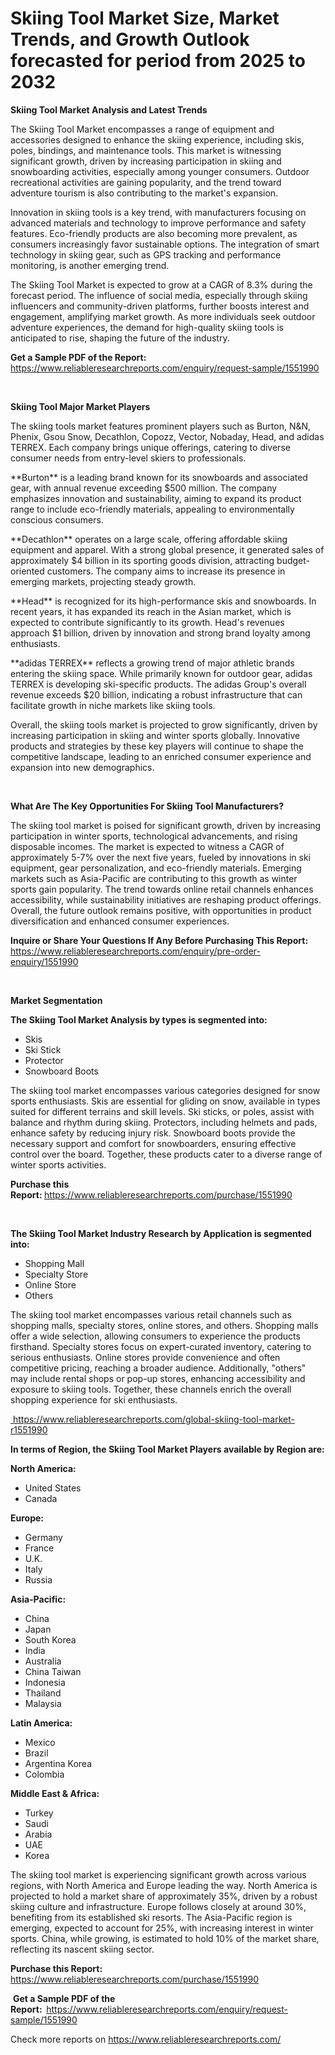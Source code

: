<p><h1>Skiing Tool Market Size, Market Trends, and Growth Outlook forecasted for period from 2025 to 2032</h1></p><p><strong>Skiing Tool Market Analysis and Latest Trends</strong></p>
<p><p>The Skiing Tool Market encompasses a range of equipment and accessories designed to enhance the skiing experience, including skis, poles, bindings, and maintenance tools. This market is witnessing significant growth, driven by increasing participation in skiing and snowboarding activities, especially among younger consumers. Outdoor recreational activities are gaining popularity, and the trend toward adventure tourism is also contributing to the market's expansion.</p><p>Innovation in skiing tools is a key trend, with manufacturers focusing on advanced materials and technology to improve performance and safety features. Eco-friendly products are also becoming more prevalent, as consumers increasingly favor sustainable options. The integration of smart technology in skiing gear, such as GPS tracking and performance monitoring, is another emerging trend.</p><p>The Skiing Tool Market is expected to grow at a CAGR of 8.3% during the forecast period. The influence of social media, especially through skiing influencers and community-driven platforms, further boosts interest and engagement, amplifying market growth. As more individuals seek outdoor adventure experiences, the demand for high-quality skiing tools is anticipated to rise, shaping the future of the industry.</p></p>
<p><strong>Get a Sample PDF of the Report:&nbsp;</strong> <a href="https://www.reliableresearchreports.com/enquiry/request-sample/1551990?utm_campaign=2884&utm_medium=2&utm_source=Github&utm_content=ia&utm_term=05032025&utm_id=skiing-tool">https://www.reliableresearchreports.com/enquiry/request-sample/1551990</a></p>
<p>&nbsp;</p>
<p><strong>Skiing Tool Major Market Players</strong></p>
<p><p>The skiing tools market features prominent players such as Burton, N&N, Phenix, Gsou Snow, Decathlon, Copozz, Vector, Nobaday, Head, and adidas TERREX. Each company brings unique offerings, catering to diverse consumer needs from entry-level skiers to professionals.</p><p>**Burton** is a leading brand known for its snowboards and associated gear, with annual revenue exceeding $500 million. The company emphasizes innovation and sustainability, aiming to expand its product range to include eco-friendly materials, appealing to environmentally conscious consumers. </p><p>**Decathlon** operates on a large scale, offering affordable skiing equipment and apparel. With a strong global presence, it generated sales of approximately $4 billion in its sporting goods division, attracting budget-oriented customers. The company aims to increase its presence in emerging markets, projecting steady growth.</p><p>**Head** is recognized for its high-performance skis and snowboards. In recent years, it has expanded its reach in the Asian market, which is expected to contribute significantly to its growth. Head's revenues approach $1 billion, driven by innovation and strong brand loyalty among enthusiasts.</p><p>**adidas TERREX** reflects a growing trend of major athletic brands entering the skiing space. While primarily known for outdoor gear, adidas TERREX is developing ski-specific products. The adidas Group's overall revenue exceeds $20 billion, indicating a robust infrastructure that can facilitate growth in niche markets like skiing tools.</p><p>Overall, the skiing tools market is projected to grow significantly, driven by increasing participation in skiing and winter sports globally. Innovative products and strategies by these key players will continue to shape the competitive landscape, leading to an enriched consumer experience and expansion into new demographics.</p></p>
<p>&nbsp;</p>
<p><strong>What Are The Key Opportunities For Skiing Tool Manufacturers?</strong></p>
<p><p>The skiing tool market is poised for significant growth, driven by increasing participation in winter sports, technological advancements, and rising disposable incomes. The market is expected to witness a CAGR of approximately 5-7% over the next five years, fueled by innovations in ski equipment, gear personalization, and eco-friendly materials. Emerging markets such as Asia-Pacific are contributing to this growth as winter sports gain popularity. The trend towards online retail channels enhances accessibility, while sustainability initiatives are reshaping product offerings. Overall, the future outlook remains positive, with opportunities in product diversification and enhanced consumer experiences.</p></p>
<p><strong>Inquire or Share Your Questions If Any Before Purchasing This Report:</strong> <a href="https://www.reliableresearchreports.com/enquiry/pre-order-enquiry/1551990?utm_campaign=2884&utm_medium=2&utm_source=Github&utm_content=ia&utm_term=05032025&utm_id=skiing-tool">https://www.reliableresearchreports.com/enquiry/pre-order-enquiry/1551990</a></p>
<p>&nbsp;</p>
<p><strong>Market Segmentation</strong></p>
<p><strong>The Skiing Tool Market Analysis by types is segmented into:</strong></p>
<p><ul><li>Skis</li><li>Ski Stick</li><li>Protector</li><li>Snowboard Boots</li></ul></p>
<p><p>The skiing tool market encompasses various categories designed for snow sports enthusiasts. Skis are essential for gliding on snow, available in types suited for different terrains and skill levels. Ski sticks, or poles, assist with balance and rhythm during skiing. Protectors, including helmets and pads, enhance safety by reducing injury risk. Snowboard boots provide the necessary support and comfort for snowboarders, ensuring effective control over the board. Together, these products cater to a diverse range of winter sports activities.</p></p>
<p><strong>Purchase this Report:&nbsp;</strong><a href="https://www.reliableresearchreports.com/purchase/1551990?utm_campaign=2884&utm_medium=2&utm_source=Github&utm_content=ia&utm_term=05032025&utm_id=skiing-tool">https://www.reliableresearchreports.com/purchase/1551990</a></p>
<p>&nbsp;</p>
<p><strong>The Skiing Tool Market Industry Research by Application is segmented into:</strong></p>
<p><ul><li>Shopping Mall</li><li>Specialty Store</li><li>Online Store</li><li>Others</li></ul></p>
<p><p>The skiing tool market encompasses various retail channels such as shopping malls, specialty stores, online stores, and others. Shopping malls offer a wide selection, allowing consumers to experience the products firsthand. Specialty stores focus on expert-curated inventory, catering to serious enthusiasts. Online stores provide convenience and often competitive pricing, reaching a broader audience. Additionally, "others" may include rental shops or pop-up stores, enhancing accessibility and exposure to skiing tools. Together, these channels enrich the overall shopping experience for ski enthusiasts.</p></p>
<p><a href="https://www.reliableresearchreports.com/global-skiing-tool-market-r1551990?utm_campaign=2884&utm_medium=2&utm_source=Github&utm_content=ia&utm_term=05032025&utm_id=skiing-tool">&nbsp;https://www.reliableresearchreports.com/global-skiing-tool-market-r1551990</a></p>
<p><strong>In terms of Region, the Skiing Tool Market Players available by Region are:</strong></p>
<p>
    <p> <strong> North America: </strong>
        <ul>
            <li>United States</li>
            <li>Canada</li>
        </ul>
        </p> 
    <p> <strong> Europe: </strong>
        <ul>
            <li>Germany</li>
            <li>France</li>
            <li>U.K.</li>
            <li>Italy</li>
            <li>Russia</li>
        </ul>
        </p> 
    <p> <strong> Asia-Pacific: </strong>
        <ul>
            <li>China</li>
            <li>Japan</li>
            <li>South Korea</li>
            <li>India</li>
            <li>Australia</li>
            <li>China Taiwan</li>
            <li>Indonesia</li>
            <li>Thailand</li>
            <li>Malaysia</li>
        </ul>
        </p> 
    <p> <strong> Latin America: </strong>
        <ul>
            <li>Mexico</li>
            <li>Brazil</li>
            <li>Argentina Korea</li>
            <li>Colombia</li>
        </ul>
        </p> 
    <p> <strong> Middle East & Africa: </strong>
        <ul>
            <li>Turkey</li>
            <li>Saudi</li>
            <li>Arabia</li>
            <li>UAE</li>
            <li>Korea</li>
        </ul>
    </p>
    </p>
<p><p>The skiing tool market is experiencing significant growth across various regions, with North America and Europe leading the way. North America is projected to hold a market share of approximately 35%, driven by a robust skiing culture and infrastructure. Europe follows closely at around 30%, benefiting from its established ski resorts. The Asia-Pacific region is emerging, expected to account for 25%, with increasing interest in winter sports. China, while growing, is estimated to hold 10% of the market share, reflecting its nascent skiing sector.</p></p>
<p><strong>Purchase this Report: </strong><a href="https://www.reliableresearchreports.com/purchase/1551990?utm_campaign=2884&utm_medium=2&utm_source=Github&utm_content=ia&utm_term=05032025&utm_id=skiing-tool">https://www.reliableresearchreports.com/purchase/1551990</a></p>
<p>&nbsp;<strong>Get a Sample PDF of the Report:&nbsp;&nbsp;</strong><a href="https://www.reliableresearchreports.com/enquiry/request-sample/1551990?utm_campaign=2884&utm_medium=2&utm_source=Github&utm_content=ia&utm_term=05032025&utm_id=skiing-tool">https://www.reliableresearchreports.com/enquiry/request-sample/1551990</a></p>
<p><strong></strong></p>
<p>Check more reports on <a href="https://www.reliableresearchreports.com/?utm_campaign=2884&utm_medium=2&utm_source=Github&utm_content=ia&utm_term=05032025&utm_id=skiing-tool">https://www.reliableresearchreports.com/</a></p>